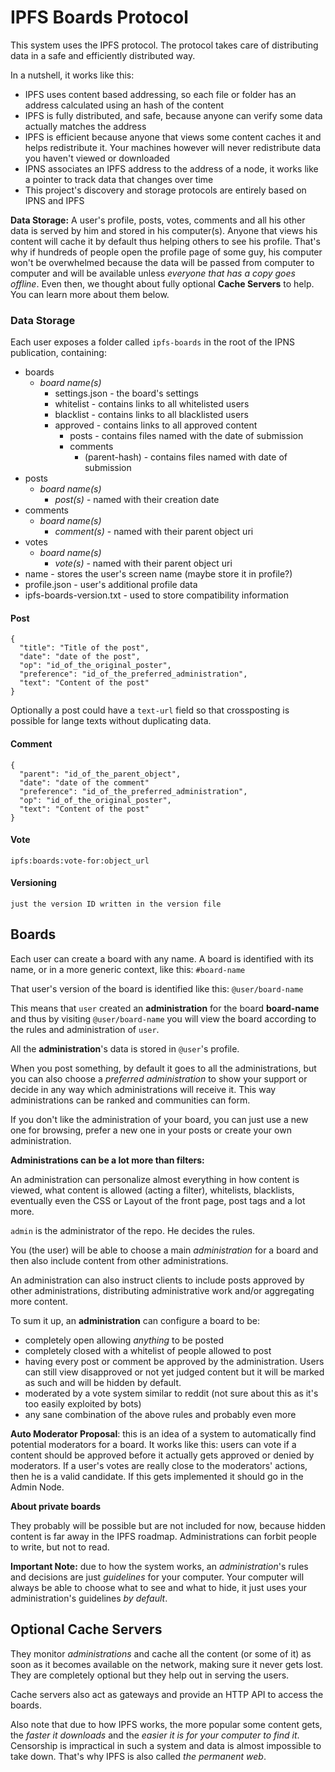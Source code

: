 # IPFS Boards Protocol

This system uses the IPFS protocol. The protocol takes care of distributing data in a safe and efficiently distributed way.

In a nutshell, it works like this:

- IPFS uses content based addressing, so each file or folder has an address calculated using an hash of the content
- IPFS is fully distributed, and safe, because anyone can verify some data actually matches the address
- IPFS is efficient because anyone that views some content caches it and helps redistribute it. Your machines however will never redistribute data you haven't viewed or downloaded
- IPNS associates an IPFS address to the address of a node, it works like a pointer to track data that changes over time
- This project's discovery and storage protocols are entirely based on IPNS and IPFS

__Data Storage:__ A user's profile, posts, votes, comments and all his other data is served by him and stored in his computer(s). Anyone that views his
content will cache it by default thus helping others to see his profile. That's why if hundreds of people open the profile page of some
guy, his computer won't be overwhelmed because the data will be passed from computer to computer and will be available unless _everyone that has a copy goes offline_. Even then, we thought about fully optional __Cache Servers__ to help. You can learn more about them below.

### Data Storage

Each user exposes a folder called `ipfs-boards` in the root of the IPNS
publication, containing:

- boards
  - _board name(s)_
    - settings.json - the board's settings
    - whitelist - contains links to all whitelisted users
    - blacklist - contains links to all blacklisted users
    - approved - contains links to all approved content
      - posts - contains files named with the date of submission
      - comments
        - (parent-hash) - contains files named with date of submission
- posts
  - _board name(s)_
    - _post(s)_ - named with their creation date
- comments
  - _board name(s)_
    - _comment(s)_ - named with their parent object uri
- votes
  - _board name(s)_
    - _vote(s)_ - named with their parent object uri
- name - stores the user's screen name (maybe store it in profile?)
- profile.json - user's additional profile data
- ipfs-boards-version.txt - used to store compatibility information

#### Post

    {
      "title": "Title of the post",
      "date": "date of the post",
      "op": "id_of_the_original_poster",
      "preference": "id_of_the_preferred_administration",
      "text": "Content of the post"
    }

Optionally a post could have a `text-url` field so that crossposting is
possible for lange texts without duplicating data.

#### Comment

    {
      "parent": "id_of_the_parent_object",
      "date": "date of the comment"
      "preference": "id_of_the_preferred_administration",
      "op": "id_of_the_original_poster",
      "text": "Content of the post"
    }

#### Vote

    ipfs:boards:vote-for:object_url

#### Versioning

    just the version ID written in the version file

## Boards

Each user can create a board with any name. A board is identified with its name,
or in a more generic context, like this: `#board-name`

That user's version of the board is identified like this: `@user/board-name`

This means that `user` created an __administration__ for the board
__board-name__ and thus by visiting `@user/board-name`
you will view the board according to the rules and administration of `user`.

All the __administration__'s data is stored in `@user`'s profile.

When you post something, by default it goes to all the administrations,
but you can also choose a _preferred administration_ to show your
support or decide in any way which administrations will receive it.
This way administrations can be ranked and communities can form.

If you don't like the administration of your board, you can just use a new one
for browsing, prefer a new one in your posts or create your own administration.

__Administrations can be a lot more than filters:__

An administration can personalize almost everything in how content is viewed,
what content is allowed (acting a filter), whitelists, blacklists, eventually
even the CSS or Layout of the front page, post tags and a lot more.

`admin` is the administrator of the repo. He decides the rules.

You (the user) will be able to choose a main _administration_ for a board and
then also include content from other administrations.

An administration can also instruct clients to include posts approved by other
administrations, distributing administrative work and/or
aggregating more content.

To sum it up, an __administration__ can configure a board to be:

- completely open allowing _anything_ to be posted
- completely closed with a whitelist of people allowed to post
- having every post or comment be approved by the administration. Users can still view disapproved or not yet
judged content but it will be marked as such and will be hidden by default.
- moderated by a vote system similar to reddit (not sure about this as it's too easily exploited by bots)
- any sane combination of the above rules and probably even more

__Auto Moderator Proposal__: this is an idea of a system to automatically find potential moderators for a board.
It works like this: users can vote if a content should be approved before it actually gets approved or denied by
moderators. If a user's votes are really close to the moderators' actions, then he is a valid candidate.
If this gets implemented it should go in the Admin Node.

__About private boards__

They probably will be possible but are not included for now, because hidden content is far away in the IPFS roadmap.
Administrations can forbit people to write, but not to read.

__Important Note:__ due to how the system works, an _administration_'s rules and decisions are just _guidelines_ for your computer.
Your computer will always be able to choose what to see and what to hide, it just uses your administration's guidelines _by default_.

## Optional Cache Servers

They monitor _administrations_ and cache all the content (or some of it)
as soon as it becomes available on the network, making sure it never gets lost.
They are completely optional but they help out in serving the users.

Cache servers also act as gateways and provide an HTTP API to access the boards.

Also note that due to how IPFS works, the more popular some content gets,
the _faster it downloads_ and the _easier it is for your computer to find it_.
Censorship is impractical in such a system and data is almost impossible to
take down. That's why IPFS is also called _the permanent web_.
